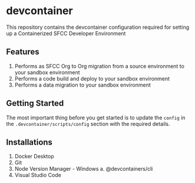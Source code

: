 # devcontainer
This repository contains the devcontainer configuration required for setting up a Containerized SFCC Developer Environment

## Features
1. Performs as SFCC Org to Org migration from a source environment to your sandbox environment
2. Performs a code build and deploy to your sandbox environment
3. Performs a data migration to your sandbox environment

## Getting Started
The most important thing before you get started is to update the `config` in the `.devcontainer/scripts/config` section with the required details.

## Installations
1. Docker Desktop
2. Git
3. Node Version Manager - Windows
  a. @devcontainers/cli
3. Visual Studio Code
